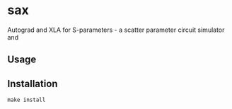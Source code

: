 # sax

Autograd and XLA for S-parameters - a scatter parameter circuit simulator and

## Usage

## Installation

`make install`


